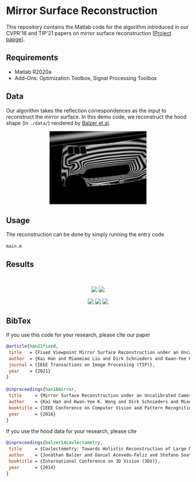 # Mirror Surface Reconstruction

This repository contains the Matlab code for the algorithm introduced in our CVPR'16 and TIP'21 papers on mirror surface reconstruction [[Project papge](http://k-han.github.io/mirror)]. 

## Requirements
- Matlab R2020a
- Add-Ons: Optimization Toolbox, Signal Processing Toolbox 

## Data
Our algorithm takes the reflection correspondences as the input to reconstruct the mirror surface. In this demo code, we reconstruct the hood shape (in `./data/`) rendered by [Balzer et al](https://doi.org/10.1109/3DV.2014.85). 
<p align="center">
    <img src='./data/hood.png' height="200" >

</p>

## Usage

The reconstruction can be done by simply running the entry code

```main.m```


## Results
<br>
<p align="center">
    <img src='./asset/point_cloud_gt.jpg' height="200" >
    <img src='./asset/point_cloud_rec.jpg' height="200" >
</p>

<p align="center">
    <img src='./asset/normal_gt.jpg' height="200" >
    <img src='./asset/normal_est.jpg' height="200" >
    <img src='./asset/camera.jpg' height="180" >
</p>

## BibTex
If you use this code for your research, please cite our paper

```bibtex
@article{han21fixed,
 title   = {Fixed Viewpoint Mirror Surface Reconstruction under an Uncalibrated Camera},
 author  = {Kai Han and Miaomiao Liu and Dirk Schnieders and Kwan-Yee K. Wong},
 journal = {IEEE Transactions on Image Processing (TIP)},
 year    = {2021}
}

@inproceedings{han16mirror,
 title     = {Mirror Surface Reconstruction under an Uncalibrated Camera},
 author    = {Kai Han and Kwan-Yee K. Wong and Dirk Schnieders and Miaomiao Liu},
 booktitle = {IEEE Conference on Computer Vision and Pattern Recognition (CVPR)},
 year      = {2016}
}
```

If you use the hood data for your research, please cite

```bibtex
@inproceedings{balzer14cavlectometry,
 title     = {Cavlectometry: Towards Holistic Reconstruction of Large Mirror Objects},
 author    = {Jonathan Balzer and Daniel Acevedo-Feliz and Stefano Soatto and Sebastian Höfer and Markus Hadwiger and Jürgen Beyerer},
 booktitle = {International Conference on 3D Vision (3DV)},
 year      = {2014}
}
```